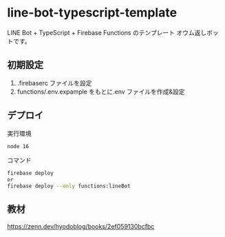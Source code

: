 # line-bot-typescript-template

LINE Bot + TypeScript + Firebase Functions のテンプレート
オウム返しボットです。

## 初期設定

1. .firebaserc ファイルを設定
2. functions/.env.expample をもとに.env ファイルを作成&設定

## デプロイ

実行環境

```bash
node 16
```

コマンド

```bash
firebase deploy
or
firebase deploy --only functions:lineBot
```

## 教材
https://zenn.dev/hyodoblog/books/2ef059130bcfbc